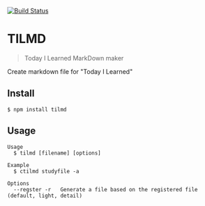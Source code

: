 [![Build Status](https://travis-ci.org/ktguy123/tilmd.svg?branch=master)](https://travis-ci.org/ktguy123/tilmd)

# TILMD
> Today I Learned MarkDown maker  

Create markdown file for "Today I Learned"  

## Install
```
$ npm install tilmd
```

## Usage
```
Usage
  $ tilmd [filename] [options]

Example
  $ ctilmd studyfile -a 

Options
  --regster -r   Generate a file based on the registered file (default, light, detail)
```
